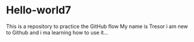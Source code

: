 # Hello-world7
This is a repository to practice the GitHub flow
My name is Tresor i am new to Github  and i ma learning 
how to use it...
